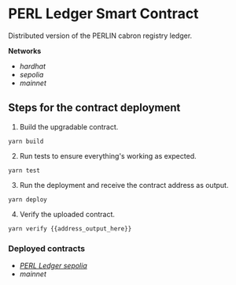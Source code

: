 # PERL Ledger Smart Contract

Distributed version of the PERLIN cabron registry ledger.

**Networks**
- *hardhat*
- *sepolia* 
- *mainnet*

## Steps for the contract deployment

1. Build the upgradable contract.
```
yarn build
```

2. Run tests to ensure everything's working as expected.
```
yarn test

```
3. Run the deployment and receive the contract address as output.
```
yarn deploy
```

4. Verify the uploaded contract.
```
yarn verify {{address_output_here}}
```

### Deployed contracts

- [*PERL Ledger sepolia*](https://sepolia.etherscan.io/address/0x55f12dca39e156001142b62f0de1b3bdd21e1d02)
- *mainnet*